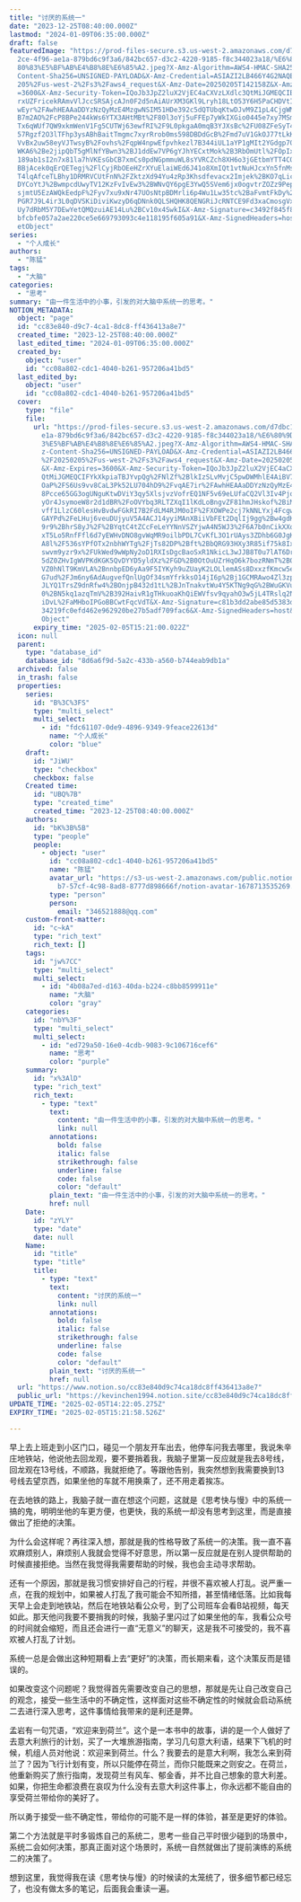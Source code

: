```yaml
---
title: "讨厌的系统一"
date: "2023-12-25T08:40:00.000Z"
lastmod: "2024-01-09T06:35:00.000Z"
draft: false
featuredImage: "https://prod-files-secure.s3.us-west-2.amazonaws.com/d7dbc101-8\
  2ce-4f96-ae1a-879bd6c9f3a6/842bc657-d3c2-4220-9185-f8c344023a18/%E6%80%9D%E8%\
  80%83%E5%BF%AB%E4%B8%8E%E6%85%A2.jpeg?X-Amz-Algorithm=AWS4-HMAC-SHA256&X-Amz-\
  Content-Sha256=UNSIGNED-PAYLOAD&X-Amz-Credential=ASIAZI2LB466Y4G2NAQE%2F20250\
  205%2Fus-west-2%2Fs3%2Faws4_request&X-Amz-Date=20250205T142158Z&X-Amz-Expires\
  =3600&X-Amz-Security-Token=IQoJb3JpZ2luX2VjEC4aCXVzLXdlc3QtMiJGMEQCIBoE4eDTU7\
  rxUZFricekRAmvVlJccSRSAjcAJn0F2d5nAiAUrXM3GKl9Lryh18LtO53Y6H5PaCHDVtIxeSkT93U\
  wEyr%2FAwhHEAAaDDYzNzQyMzE4MzgwNSIM51HDe392c5dQTUbqKtwDJvM9Z1pL4CjgWMnb5%2FaN\
  B7m2AO%2FcP8BPe244kWs6YTX3AHtMBt%2F80l3oYj5uFFEp7yWkIXGio0445e7xy7MSmBXZXm4Lg\
  Tx6qWUf7QW9xkmWenV1Fg5CUTWj63ewfRI%2F9L0pkgaA0mqB3YJXsBc%2FU08ZFeSyT4CFhgU1ZK\
  57Rgzf2O3lTFhp3ysABhBaitTmgmc7xyrRrob0ms598DBDdGcB%2Fmd7uV1GkOJ77tLkKzbYBO9PB\
  VvBx2uw58eyVJTwsyB%2Fovhs%2FqpW4npwEfpvhkezl7B344iUL1aYP1gMIt2YGdgp70q508O2b6\
  WKA6%2Be2jipQbT5gMlNfYBwn3%2BJ1ddEw7VP6gYJhYECxtMok%2B3RbOmUtl%2FOpIxR0QSZUS3\
  189ab1sI2n7x81la7hVKEsGbCB7xmCs0pdNGpmmuWL8sYVRCZch8XH6o3jGEtbmYTT4COO1AB1FZq\
  BBjAcek0qErQETegj%2FlCyjRbOEeHZrXYuElaiWEd6J41o8XmIQt1vtNuHJcxYn5fnMshzmnAz7j\
  T4lqAfceTLBhy1DRMRVCUtFnN%2FZktzXd94Yu4zRp3Khsdfevacx2Imjek%2BKO7qLicGrY45Rtr\
  DYCoYtJ%2BwmpcdUwyTV12KzFvIvEw3%2BWNvQY6pgE3YwQ5SVem6jx0ogvtrZOZz9PepKBjBo3hY\
  sjmtU5EzAWQkEedpF%2Fyv7xu9xNr47UOsNtpBDMrli6p4Wu1Lw35tc%2BaFvmtFkDy%2Bbk0lPY7\
  PGR7J9L4ir3L0qDVSKiDiviKwzyD6qDNnk0QLSHQHK8QENGRiJcRNTCE9Fd3xaCmosgVxCnypKkqp\
  Uy7dRbM5Y7DEwYetQMQzuiAE14Lu%2BCv10x4SwkI&X-Amz-Signature=c3492f845f83906b299\
  bfcbfe057a2ae220ce5e669793093c4e118195f605a91&X-Amz-SignedHeaders=host&x-id=G\
  etObject"
series:
  - "个人成长"
authors:
  - "陈猛"
tags:
  - "大脑"
categories:
  - "思考"
summary: "由一件生活中的小事，引发的对大脑中系统一的思考。"
NOTION_METADATA:
  object: "page"
  id: "cc83e840-d9c7-4ca1-8dc8-ff436413a8e7"
  created_time: "2023-12-25T08:40:00.000Z"
  last_edited_time: "2024-01-09T06:35:00.000Z"
  created_by:
    object: "user"
    id: "cc08a802-cdc1-4040-b261-957206a41bd5"
  last_edited_by:
    object: "user"
    id: "cc08a802-cdc1-4040-b261-957206a41bd5"
  cover:
    type: "file"
    file:
      url: "https://prod-files-secure.s3.us-west-2.amazonaws.com/d7dbc101-82ce-4f96-a\
        e1a-879bd6c9f3a6/842bc657-d3c2-4220-9185-f8c344023a18/%E6%80%9D%E8%80%8\
        3%E5%BF%AB%E4%B8%8E%E6%85%A2.jpeg?X-Amz-Algorithm=AWS4-HMAC-SHA256&X-Am\
        z-Content-Sha256=UNSIGNED-PAYLOAD&X-Amz-Credential=ASIAZI2LB466RBIBYRL5\
        %2F20250205%2Fus-west-2%2Fs3%2Faws4_request&X-Amz-Date=20250205T142100Z\
        &X-Amz-Expires=3600&X-Amz-Security-Token=IQoJb3JpZ2luX2VjEC4aCXVzLXdlc3\
        QtMiJGMEQCIFYkXkpiaTBJYvpQg%2FNlZf%2BlkIzSLvMvjC5pwDWMhlE4AiBV7%2Bzxi9B\
        OaP%2FS6Us9vv8CaL3Pk52LU704hD9%2FvqAE7ir%2FAwhHEAAaDDYzNzQyMzE4MzgwNSIM\
        8Pcce65GG3ogUNguKtwDViY3qy5XlsjvzVofrEQ1NF5v69eLUfaCQ2Vl3Iv4PjqliFTix6f\
        yOr4JsymoeW8r2d1dBR%2FoOVYbq3RLTZXqI1lKdLoBngvZF81hmJHskof%2BiM%2BOn9F3\
        vff1LlzC60lesHvBvdwFGkRI7B2FdLM4RJM0oIF%2FXOWPe2cj7kNNLYxj4Fcgw%2Ftx2MP\
        GAYPd%2FeLHuj6veuDUjyuV5A4ACJ14yyiMAnXBiiVbFEt2DqlIj9gg%2Bw4gdKpXwpUsSi\
        9r9%2BhrS8yJ%2F%2BYqtC4tZCcFeLeYYNnVSZYjwA4N5WJ3%2F6A7b0nCikXXqRd%2BtGk\
        xT5Lo5RnfFfl6d7yEWHvDNO8gvWqMR9oilbPDL7CvKfL3O1rUAys3ZDhb6G0JgKasNMw30D\
        A8l%2F536sYPfOTx2nbhWYTg%2FjTs82DP%2Bft%2BbQRG93HXy3R85if75k8Ixki%2FVUX\
        swvm9yzr9x%2FUkWed9wWpNy2oD1RXIsDgcBaoSxR1NkicL3wJJB8T0u7lAT6DrcjvnEKQ3\
        5dZ0ZHvIgWVPKdKGK5QvDYYD5yldXz%2FGD%2B0OtOuUZrHqO6k7bozRNmT%2B04Vx1HPUH\
        VZ0hNlT9KmVLA%2BnnbpED6yAa9F5IYKyh9uZUayK2LOLlemASs8DxxzfKmcw5eWNvQY6pg\
        G7ud%2FJm6ny6AdAugvefQnlUgOf34smYfrkksO14jI6p%2Bj1GCMRAwo4Zl3zpi4rGEa9u\
        JLYQ1TrsZ9dnRfw4%2BOnjpB432d1tL%2BJnTnakvtWu4Y5KTNg9qG%2BWuGKVu2AMlFBbn\
        0%2BN5kq1azqTmV%2B392HaivR1gTHkuoaKhQiEWVfsv9qyahO3w5jL4TRslq2NGo%2F5L8\
        iDvL%2FaMHboIPGoBBCwtFqcVdT&X-Amz-Signature=c81b3dd2abe85d5383dc1346627\
        34219fc0efd462e962920be27b5adf709fac6&X-Amz-SignedHeaders=host&x-id=Get\
        Object"
      expiry_time: "2025-02-05T15:21:00.022Z"
  icon: null
  parent:
    type: "database_id"
    database_id: "8d6a6f9d-5a2c-433b-a560-b744eab9db1a"
  archived: false
  in_trash: false
  properties:
    series:
      id: "B%3C%3FS"
      type: "multi_select"
      multi_select:
        - id: "fdc61107-0de9-4896-9349-9feace22613d"
          name: "个人成长"
          color: "blue"
    draft:
      id: "JiWU"
      type: "checkbox"
      checkbox: false
    Created time:
      id: "UBQ%7B"
      type: "created_time"
      created_time: "2023-12-25T08:40:00.000Z"
    authors:
      id: "bK%3B%5B"
      type: "people"
      people:
        - object: "user"
          id: "cc08a802-cdc1-4040-b261-957206a41bd5"
          name: "陈猛"
          avatar_url: "https://s3-us-west-2.amazonaws.com/public.notion-static.com/775523\
            b7-57cf-4c98-8ad8-8777d898666f/notion-avatar-1678713535269.png"
          type: "person"
          person:
            email: "346521888@qq.com"
    custom-front-matter:
      id: "c~kA"
      type: "rich_text"
      rich_text: []
    tags:
      id: "jw%7CC"
      type: "multi_select"
      multi_select:
        - id: "4b08a7ed-d163-40da-b224-c8bb8599911e"
          name: "大脑"
          color: "gray"
    categories:
      id: "nbY%3F"
      type: "multi_select"
      multi_select:
        - id: "ed729a50-16e0-4cdb-9083-9c106716cef6"
          name: "思考"
          color: "purple"
    summary:
      id: "x%3AlD"
      type: "rich_text"
      rich_text:
        - type: "text"
          text:
            content: "由一件生活中的小事，引发的对大脑中系统一的思考。"
            link: null
          annotations:
            bold: false
            italic: false
            strikethrough: false
            underline: false
            code: false
            color: "default"
          plain_text: "由一件生活中的小事，引发的对大脑中系统一的思考。"
          href: null
    Date:
      id: "zYLY"
      type: "date"
      date: null
    Name:
      id: "title"
      type: "title"
      title:
        - type: "text"
          text:
            content: "讨厌的系统一"
            link: null
          annotations:
            bold: false
            italic: false
            strikethrough: false
            underline: false
            code: false
            color: "default"
          plain_text: "讨厌的系统一"
          href: null
  url: "https://www.notion.so/cc83e840d9c74ca18dc8ff436413a8e7"
  public_url: "https://kevinchen1994.notion.site/cc83e840d9c74ca18dc8ff436413a8e7"
UPDATE_TIME: "2025-02-05T14:22:05.275Z"
EXPIRY_TIME: "2025-02-05T15:21:58.526Z"

---
```

<link rel="stylesheet" href="https://cdn.jsdelivr.net/npm/katex@0.16.2/dist/katex.min.css" integrity="sha384-bYdxxUwYipFNohQlHt0bjN/LCpueqWz13HufFEV1SUatKs1cm4L6fFgCi1jT643X" crossorigin="anonymous">


早上去上班走到小区门口，碰见一个朋友开车出去，他停车问我去哪里，我说朱辛庄地铁站，他说他去回龙观，要不要捎着我，我脑子里第一反应就是我去8号线，回龙观在13号线，不顺路，我就拒绝了。等跟他告别，我突然想到我需要换到13号线去望京西，如果坐他的车就不用换乘了，还不用走着挨冻。


在去地铁的路上，我脑子就一直在想这个问题，这就是《思考快与慢》中的系统一搞的鬼，明明坐他的车更方便，也更快，我的系统一却没有思考到这里，而是直接做出了拒绝的决策。


为什么会这样呢？再往深入想，那就是我的性格导致了系统一的决策。我一直不喜欢麻烦别人，麻烦别人我就会觉得不好意思，所以第一反应就是在别人提供帮助的时候直接拒绝。当然在我觉得我需要帮助的时候，我也会主动寻求帮助。


还有一个原因，那就是我习惯安排好自己的行程，并很不喜欢被人打乱。说严重一点，在我的规划中，如果被人打乱了我可能会不知所措，甚至情绪低落。比如我每天早上会走到地铁站，然后在地铁站看公众号，到了公司班车会看B站视频，每天如此。那天他问我要不要捎我的时候，我脑子里闪过了如果坐他的车，我看公众号的时间就会缩短，而且还会进行一直“无意义”的聊天，这是我不可接受的，我不喜欢被人打乱了计划。


系统一总是会做出这种短期看上去“更好”的决策，而长期来看，这个决策反而是错误的。


如果改变这个问题呢？我觉得首先需要改变自己的思想，那就是先让自己改变自己的观念，接受一些生活中的不确定性，这样面对这些不确定性的时候就会启动系统二去进行深入思考，这件事情给我带来的是利还是弊。


孟岩有一句咒语，“欢迎来到荷兰”。这个是一本书中的故事，讲的是一个人做好了去意大利旅行的计划，买了一大堆旅游指南，学习几句意大利语，结果下飞机的时候，机组人员对他说：欢迎来到荷兰。什么？我要去的是意大利啊，我怎么来到荷兰了？因为飞行计划有变，所以只能停在荷兰，而你只能既来之则安之。在荷兰，他重新购买了旅行指南，发现荷兰有风车、郁金香，并不比自己想象的意大利差。如果，你把生命都浪费在哀叹为什么没有去意大利这件事上，你永远都不能自由的享受荷兰带给你的美好了。


所以勇于接受一些不确定性，带给你的可能不是一样的体验，甚至是更好的体验。


第二个方法就是平时多锻炼自己的系统二，思考一些自己平时很少碰到的场景中，系统二会如何决策，那真正面对这个场景时，系统一自然就做出了提前演练的系统二的决策了。


想到这里，我觉得我在读《思考快与慢》的时候读的太笼统了，很多细节都已经忘了，也没有做太多的笔记，后面我会重读一遍。

